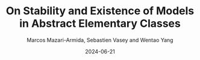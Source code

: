 ---
author: 'Marcos Mazari-Armida, Sebastien Vasey and Wentao Yang'
title: "On Stability and Existence of Models in Abstract Elementary Classes"
collection: publications
date: 2024-06-21
last_updated: 2024-06-21
permalink: /publication/mavy
venue: 'preprint'
pages: 20
paperurl: '../files/mavy.pdf'
excerpt: 'Last updated on 2024-06-21.'

arXiv: "https://arxiv.org/abs/2406.15263"
---